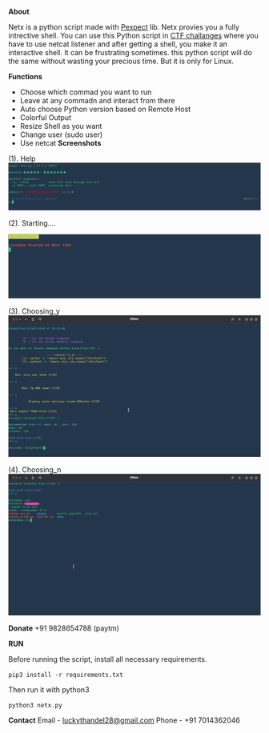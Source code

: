 **About**

Netx is a python script made with [Pexpect](https://pexpect.readthedocs.io/) lib.  Netx provies you a fully intrective shell. You can use this Python script in [CTF challanges](https://hackthebox.eu) where you have to use netcat listener and after getting a shell, you make it an interactive shell. It can be frustrating sometimes. this python script will do the same without wasting your precious time. But it is only for Linux.

**Functions**
 * Choose which commad you want to run 
 * Leave at any commadn and interact from there
 * Auto choose Python version based on Remote Host
 * Colorful Output
 * Resize Shell as you want
 * Change user (sudo user)
 * Use netcat 
  **Screenshots**
   
(1). Help
![img1](https://github.com/luckythandel/netx/blob/master/Screenshots/help.png)

(2). Starting....
   
 ![img2](https://github.com/luckythandel/netx/blob/master/Screenshots/starting.png)

(3). Choosing_y
![img3](https://github.com/luckythandel/netx/blob/master/Screenshots/choosing_y.png)

(4). Choosing_n
![img4](https://github.com/luckythandel/netx/blob/master/Screenshots/choosing_n.png)


**Donate**
+91 9828654788 (paytm)

**RUN**

Before running the script, install all necessary requirements.

    pip3 install -r requirements.txt
Then run it with python3

    python3 netx.py

**Contact**
Email - luckythandel28@gmail.com
Phone - +91 7014362046
